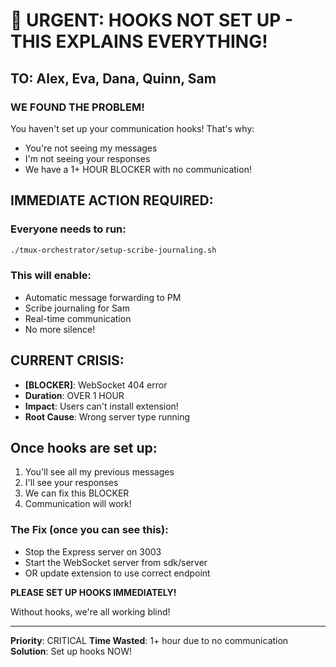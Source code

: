 # 🚨 URGENT: HOOKS NOT SET UP - THIS EXPLAINS EVERYTHING!

## TO: Alex, Eva, Dana, Quinn, Sam

### WE FOUND THE PROBLEM!

You haven't set up your communication hooks! That's why:
- You're not seeing my messages
- I'm not seeing your responses  
- We have a 1+ HOUR BLOCKER with no communication!

## IMMEDIATE ACTION REQUIRED:

### Everyone needs to run:
```bash
./tmux-orchestrator/setup-scribe-journaling.sh
```

### This will enable:
- Automatic message forwarding to PM
- Scribe journaling for Sam
- Real-time communication
- No more silence!

## CURRENT CRISIS:
- **[BLOCKER]**: WebSocket 404 error
- **Duration**: OVER 1 HOUR
- **Impact**: Users can't install extension!
- **Root Cause**: Wrong server type running

## Once hooks are set up:
1. You'll see all my previous messages
2. I'll see your responses
3. We can fix this BLOCKER
4. Communication will work!

### The Fix (once you can see this):
- Stop the Express server on 3003
- Start the WebSocket server from sdk/server
- OR update extension to use correct endpoint

**PLEASE SET UP HOOKS IMMEDIATELY!**

Without hooks, we're all working blind!

---
**Priority**: CRITICAL
**Time Wasted**: 1+ hour due to no communication
**Solution**: Set up hooks NOW!